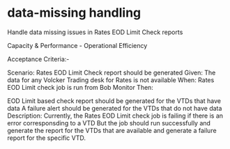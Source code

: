 # data-missing handling

Handle data missing issues in Rates EOD Limit Check reports

Capacity & Performance - Operational Efficiency

Acceptance Criteria:-

Scenario: Rates EOD Limit Check report should be generated Given: The data for any Volcker Trading desk for Rates is not available When: Rates EOD Limit check job is run from Bob Monitor Then:

EOD Limit based check report should be generated for the VTDs that have data
A failure alert should be generated for the VTDs that do not have data
Description: Currently, the Rates EOD Limit check job is failing if there is an error corresponsding to a VTD But the job should run successfully and generate the report for the VTDs that are available and generate a failure report for the specific VTD.
